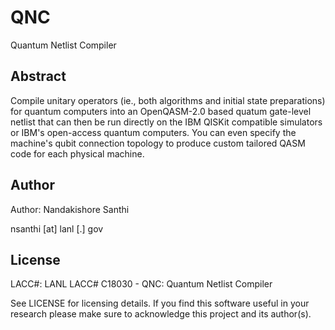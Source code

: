 # QNC
Quantum Netlist Compiler

## Abstract
Compile unitary operators (ie., both algorithms and initial state preparations) for quantum computers into an OpenQASM-2.0 based quatum gate-level netlist that can then be run directly on the IBM QISKit compatible simulators or IBM's open-access quantum computers. You can even specify the machine's qubit connection topology to produce custom tailored QASM code for each physical machine.

## Author
Author: Nandakishore Santhi

nsanthi [at] lanl [.] gov

## License
LACC#: LANL LACC# C18030 - QNC: Quantum Netlist Compiler

See LICENSE for licensing details. If you find this software useful in your research please make sure to acknowledge this project and its author(s).
